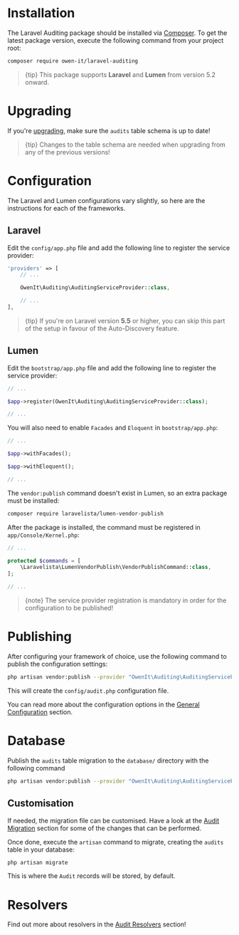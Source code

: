# Installation
The Laravel Auditing package should be installed via [Composer](http://getcomposer.org/doc/00-intro.md).
To get the latest package version, execute the following command from your project root:

```sh
composer require owen-it/laravel-auditing
```

> {tip} This package supports **Laravel** and **Lumen** from version 5.2 onward.

# Upgrading
If you're [upgrading](upgrading), make sure the `audits` table schema is up to date!

> {tip} Changes to the table schema are needed when upgrading from any of the previous versions!

# Configuration
The Laravel and Lumen configurations vary slightly, so here are the instructions for each of the frameworks.

## Laravel
Edit the `config/app.php` file and add the following line to register the service provider:

```php
'providers' => [
    // ...

    OwenIt\Auditing\AuditingServiceProvider::class,

    // ...
],
```

> {tip} If you're on Laravel version **5.5** or higher, you can skip this part of the setup in favour of the Auto-Discovery feature.

## Lumen
Edit the `bootstrap/app.php` file and add the following line to register the service provider:

```php
// ...

$app->register(OwenIt\Auditing\AuditingServiceProvider::class);

// ...
```

You will also need to enable `Facades` and `Eloquent` in `bootstrap/app.php`:

```php
// ...

$app->withFacades();

$app->withEloquent();

// ...
```

The `vendor:publish` command doesn't exist in Lumen, so an extra package must be installed:

```sh
composer require laravelista/lumen-vendor-publish
```

After the package is installed, the command must be registered in `app/Console/Kernel.php`:

```php
// ...

protected $commands = [
    \Laravelista\LumenVendorPublish\VendorPublishCommand::class,
];

// ...
```

> {note} The service provider registration is mandatory in order for the configuration to be published!

# Publishing
After configuring your framework of choice, use the following command to publish the configuration settings:

```sh
php artisan vendor:publish --provider "OwenIt\Auditing\AuditingServiceProvider" --tag="config"
```

This will create the `config/audit.php` configuration file.

You can read more about the configuration options in the [General Configuration](general-configuration) section.

# Database
Publish the `audits` table migration to the `database/` directory with the following command

```sh
php artisan vendor:publish --provider "OwenIt\Auditing\AuditingServiceProvider" --tag="migrations"
```
 
## Customisation
If needed, the migration file can be customised.
Have a look at the [Audit Migration](audit-migration) section for some of the changes that can be performed.

Once done, execute the `artisan` command to migrate, creating the `audits` table in your database:

```sh
php artisan migrate
```

This is where the `Audit` records will be stored, by default.

# Resolvers
Find out more about resolvers in the [Audit Resolvers](audit-resolvers) section!
